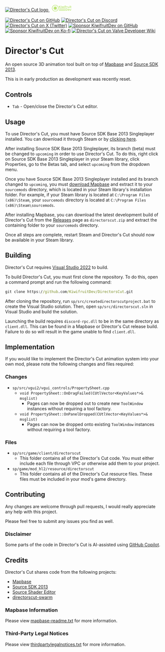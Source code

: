<p>
  <a href="https://github.com/KiwifruitDev/DirectorsCut">
    <img width=25% alt="Director's Cut logo" src="https://i.imgur.com/iHJVGEZ.png">
  </a>&nbsp;
  <a href="https://github.com/KiwifruitDev/">
    <img width="12.5%" src="https://github.com/KiwifruitDev/KiwifruitDev/blob/ec086637d8f3fa76db1fd562e4f61c016d77067f/branding/kiwifruitdev_logo_green.png"/>
  </a>
  <br><br>
  <a title="Director's Cut on GitHub" href="https://github.com/KiwifruitDev/DirectorsCut"><img alt="Director's Cut on GitHub" src="https://img.shields.io/badge/github-%23121011.svg?style=for-the-badge&logo=github&logoColor=white"/></a>
  <a title="Director's Cut on Discord" href="https://discord.gg/3X3teNecWs"><img alt="Director's Cut on Discord" src="https://img.shields.io/badge/Discord-%235865F2.svg?style=for-the-badge&logo=discord&logoColor=white"/></a>
  <a title="Director's Cut on X (Twitter)" href="https://twitter.com/SFMDirectorsCut"><img alt="Director's Cut on X (Twitter)" src="https://img.shields.io/badge/X%20%28Twitter%29-%23000000.svg?style=for-the-badge&logo=X&logoColor=white"/></a>
  <a title="Sponsor KiwifruitDev on GitHub" href="https://github.com/sponsors/KiwifruitDev"><img alt="Sponsor KiwifruitDev on GitHub" src="https://img.shields.io/badge/sponsor-30363D?style=for-the-badge&logo=GitHub-Sponsors&logoColor=#EA4AAA"/></a>
  <br>
  <a title="Sponsor KiwifruitDev on Ko-fi" href="https://ko-fi.com/kiwifruitdev"><img alt="Sponsor KiwifruitDev on Ko-fi" src="https://img.shields.io/badge/Ko--fi-F16061?style=for-the-badge&logo=ko-fi&logoColor=white"/></a>
  <a title="Director's Cut on Valve Developer Wiki" href="https://developer.valvesoftware.com/wiki/Director's_Cut"><img alt="Director's Cut on Valve Developer Wiki" src="https://img.shields.io/badge/Valve%20Developer%20Wiki-%23262626.svg?style=for-the-badge&logo=wikipedia&logoColor=white"/></a>
  <br>
</p>

# Director's Cut
An open source 3D animation tool built on top of [Mapbase](https://github.com/mapbase-source/source-sdk-2013) and [Source SDK 2013](https://github.com/ValveSoftware/source-sdk-2013).

This is in early production as development was recently reset.

## Controls
- `Tab` - Open/close the Director's Cut editor.

## Usage
To use Director's Cut, you must have Source SDK Base 2013 Singleplayer installed. You can download it through Steam or by [clicking here](steam://install/243730).

After installing Source SDK Base 2013 Singleplayer, its branch (beta) must be changed to `upcoming` in order to use Director's Cut. To do this, right click on Source SDK Base 2013 Singleplayer in your Steam library, click Properties, go to the Betas tab, and select `upcoming` from the dropdown menu.

Once you have Source SDK Base 2013 Singleplayer installed and its branch changed to `upcoming`, you must [download Mapbase](https://www.moddb.com/mods/mapbase/downloads/mapbase-release-build) and extract it to your `sourcemods` directory, which is located in your Steam library's installation folder. For example, if your Steam library is located at `C:\Program Files (x86)\Steam`, your `sourcemods` directory is located at `C:\Program Files (x86)\Steam\sourcemods`.

After installing Mapbase, you can download the latest development build of Director's Cut from the [Releases](https://github.com/KiwifruitDev/DirectorsCut/releases) page as `directorscut.zip` and extract the containing folder to your `sourcemods` directory.

Once all steps are complete, restart Steam and Director's Cut should now be available in your Steam library.

## Building
Director's Cut requires [Visual Studio 2022](https://visualstudio.microsoft.com/vs/) to build.

To build Director's Cut, you must first clone the repository. To do this, open a command prompt and run the following command:
```bat
git clone https://github.com/KiwifruitDev/DirectorsCut.git
```

After cloning the repository, run `sp/src/createdirectorscutproject.bat` to create the Visual Studio solution. Then, open `sp/src/directorscut.sln` in Visual Studio and build the solution.

Launching the build requires `discord-rpc.dll` to be in the same directory as `client.dll`. This can be found in a Mapbase or Director's Cut release build. Failure to do so will result in the game unable to find `client.dll`.

## Implementation
If you would like to implement the Director's Cut animation system into your own mod, please note the following changes and files required:

### Changes
- `sp/src/vgui2/vgui_controls/PropertySheet.cpp`
    - `void PropertySheet::OnDragFailed(CUtlVector<KeyValues*>& msglist)`
        - Pages can now be dropped out to create new `ToolWindow` instances without requiring a tool factory.
    - `void PropertySheet::OnPanelDropped(CUtlVector<KeyValues*>& msglist)`
        - Pages can now be dropped onto existing `ToolWindow` instances without requiring a tool factory.

### Files
- `sp/src/game/client/directorscut`
    - This folder contains all of the Director's Cut code. You must either include each file through VPC or otherwise add them to your project.
- `sp/game/mod_hl2/resource/directorscut`
    - This folder contains all of the Director's Cut resource files. These files must be included in your mod's game directory.

## Contributing
Any changes are welcome through pull requests, I would really appreciate any help with this project.

Please feel free to submit any issues you find as well.

### Disclaimer
Some parts of the code in Director's Cut is AI-assisted using [GitHub Copilot](https://copilot.github.com/).

## Credits
Director's Cut shares code from the following projects:
- [Mapbase](https://github.com/mapbase-source/source-sdk-2013)
- [Source SDK 2013](https://github.com/ValveSoftware/source-sdk-2013)
- [Source Shader Editor](https://github.com/Biohazard90/source-shader-editor/)
- [directorscut-swarm](https://github.com/KiwifruitDev/directorscut-swarm)

### Mapbase Information
Please view [mapbase-readme.txt](mapbase-readme.txt) for more information.

### Third-Party Legal Notices
Please view [thirdpartylegalnotices.txt](thirdpartylegalnotices.txt) for more information.
